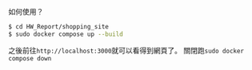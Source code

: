 如何使用？

``` sh
$ cd HW_Report/shopping_site
$ sudo docker compose up --build
```

之後前往`http://localhost:3000`就可以看得到網頁了。
關閉跑`sudo docker compose down`
